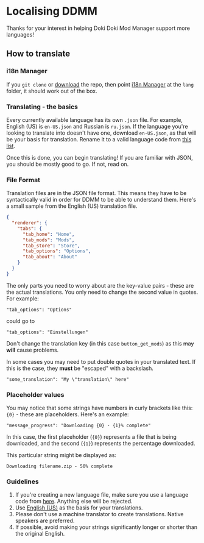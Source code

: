 # Localising DDMM

Thanks for your interest in helping Doki Doki Mod Manager support more languages!

## How to translate

### i18n Manager

If you `git clone` or [download](https://github.com/Dynamicaaa/Mod-Manager/archive/master.zip) the repo, then point [i18n Manager](https://github.com/gilmarsquinelato/i18n-manager/releases) at the `lang` folder, it should work out of the box.

### Translating - the basics

Every currently available language has its own `.json` file. For example, English (US) is `en-US.json` and Russian is `ru.json`.
If the language you're looking to translate into doesn't have one, download `en-US.json`, as that will be your basis for translation.
Rename it to a valid language code from [this list](https://en.wikipedia.org/wiki/List_of_ISO_639_language_codes).

Once this is done, you can begin translating! If you are familiar with JSON, you should be mostly good to go. If not, read on.

### File Format

Translation files are in the JSON file format. This means they have to be syntactically valid in order for DDMM to be able to understand
them. Here's a small sample from the English (US) translation file.

```json
{
  "renderer": {
    "tabs": {
      "tab_home": "Home",
      "tab_mods": "Mods",
      "tab_store": "Store",
      "tab_options": "Options",
      "tab_about": "About"
    }
  }
}
 ```
 
The only parts you need to worry about are the key-value pairs - these are the actual translations. You only need to change
the second value in quotes. For example:

```
"tab_options": "Options"
```

could go to

```
"tab_options": "Einstellungen"
```  

Don't change the translation key (in this case `button_get_mods`) as this ~~may~~ **will** cause problems.

In some cases you may need to put double quotes in your translated text. If this is the case, they **must** be "escaped" with a backslash.

```
"some_translation": "My \"translation\" here"
```

### Placeholder values

You may notice that some strings have numbers in curly brackets like this: `{0}` - these are placeholders. Here's an example:

```
"message_progress": "Downloading {0} - {1}% complete"
```

In this case, the first placeholder (`{0}`) represents a file that is being downloaded, and the second (`{1}`) represents the
percentage downloaded.

This particular string might be displayed as:

```
Downloading filename.zip - 50% complete
```

### Guidelines

1. If you're creating a new language file, make sure you use a language code from [here](https://electronjs.org/docs/api/locales). 
Anything else will be rejected.
2. Use [English (US)](en-US.json) as the basis for your translations.
3. Please don't use a machine translator to create translations. Native speakers are preferred.
4. If possible, avoid making your strings significantly longer or shorter than the original English.
